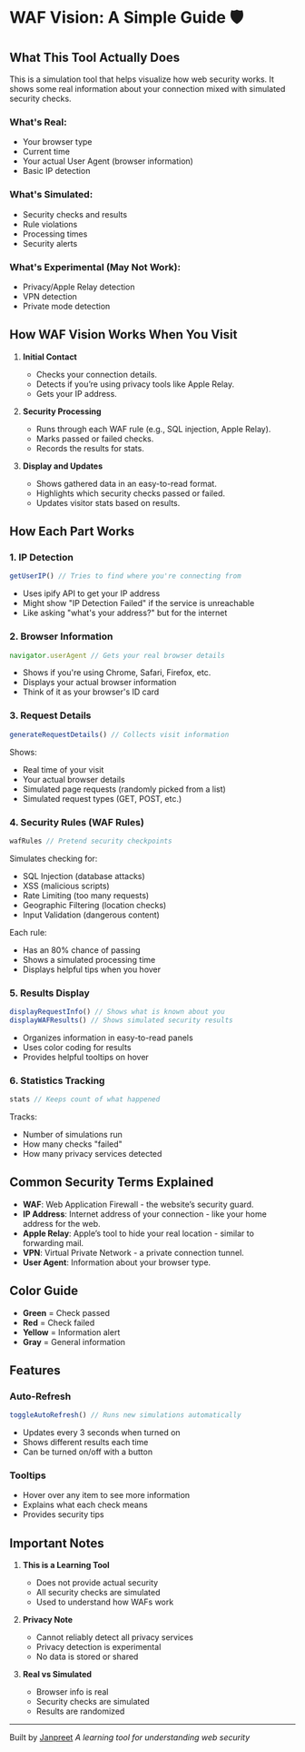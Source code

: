 # WAF Vision: A Simple Guide 🛡️

## What This Tool Actually Does

This is a simulation tool that helps visualize how web security works. It shows some real information about your connection mixed with simulated security checks.

### What's Real:
- Your browser type
- Current time
- Your actual User Agent (browser information)
- Basic IP detection

### What's Simulated:
- Security checks and results
- Rule violations
- Processing times
- Security alerts

### What's Experimental (May Not Work):
- Privacy/Apple Relay detection
- VPN detection
- Private mode detection

## How WAF Vision Works When You Visit

1. **Initial Contact**
   - Checks your connection details.
   - Detects if you’re using privacy tools like Apple Relay.
   - Gets your IP address.

2. **Security Processing**
   - Runs through each WAF rule (e.g., SQL injection, Apple Relay).
   - Marks passed or failed checks.
   - Records the results for stats.

3. **Display and Updates**
   - Shows gathered data in an easy-to-read format.
   - Highlights which security checks passed or failed.
   - Updates visitor stats based on results.

## How Each Part Works

### 1. IP Detection
```javascript
getUserIP() // Tries to find where you're connecting from
```
- Uses ipify API to get your IP address
- Might show "IP Detection Failed" if the service is unreachable
- Like asking "what's your address?" but for the internet

### 2. Browser Information
```javascript
navigator.userAgent // Gets your real browser details
```
- Shows if you're using Chrome, Safari, Firefox, etc.
- Displays your actual browser information
- Think of it as your browser's ID card

### 3. Request Details
```javascript
generateRequestDetails() // Collects visit information
```
Shows:
- Real time of your visit
- Your actual browser details
- Simulated page requests (randomly picked from a list)
- Simulated request types (GET, POST, etc.)

### 4. Security Rules (WAF Rules)
```javascript
wafRules // Pretend security checkpoints
```
Simulates checking for:
- SQL Injection (database attacks)
- XSS (malicious scripts)
- Rate Limiting (too many requests)
- Geographic Filtering (location checks)
- Input Validation (dangerous content)

Each rule:
- Has an 80% chance of passing
- Shows a simulated processing time
- Displays helpful tips when you hover

### 5. Results Display
```javascript
displayRequestInfo() // Shows what is known about you
displayWAFResults() // Shows simulated security results
```
- Organizes information in easy-to-read panels
- Uses color coding for results
- Provides helpful tooltips on hover

### 6. Statistics Tracking
```javascript
stats // Keeps count of what happened
```
Tracks:
- Number of simulations run
- How many checks "failed"
- How many privacy services detected

## Common Security Terms Explained

- **WAF**: Web Application Firewall - the website’s security guard.
- **IP Address**: Internet address of your connection - like your home address for the web.
- **Apple Relay**: Apple’s tool to hide your real location - similar to forwarding mail.
- **VPN**: Virtual Private Network - a private connection tunnel.
- **User Agent**: Information about your browser type.

## Color Guide

- **Green** = Check passed
- **Red** = Check failed
- **Yellow** = Information alert
- **Gray** = General information

## Features

### Auto-Refresh
```javascript
toggleAutoRefresh() // Runs new simulations automatically
```
- Updates every 3 seconds when turned on
- Shows different results each time
- Can be turned on/off with a button

### Tooltips
- Hover over any item to see more information
- Explains what each check means
- Provides security tips

## Important Notes

1. **This is a Learning Tool**
   - Does not provide actual security
   - All security checks are simulated
   - Used to understand how WAFs work

2. **Privacy Note**
   - Cannot reliably detect all privacy services
   - Privacy detection is experimental
   - No data is stored or shared

3. **Real vs Simulated**
   - Browser info is real
   - Security checks are simulated
   - Results are randomized

---
Built by [Janpreet](https://github.com/janpreet)
*A learning tool for understanding web security*